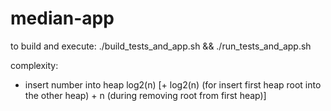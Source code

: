 
# median-app

to build and execute:
./build_tests_and_app.sh && ./run_tests_and_app.sh

complexity:
- insert number into heap log2(n) [+ log2(n) (for insert first heap root into the
  other heap) + n (during removing root from first heap)] 

